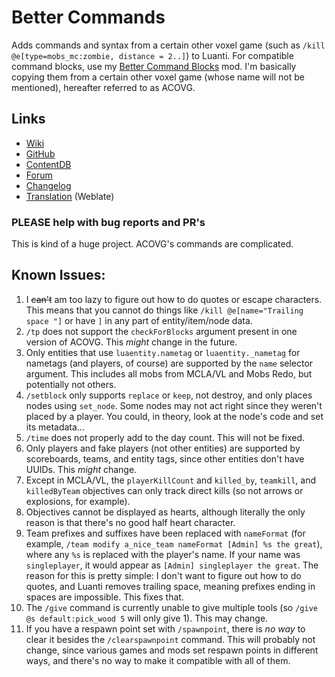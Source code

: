 # Better Commands
Adds commands and syntax from a certain other voxel game (such as `/kill @e[type=mobs_mc:zombie, distance = 2..]`) to Luanti. For compatible command blocks, use my [Better Command Blocks](https://content.luanti.org/packages/ThePython/better_command_blocks/) mod. I'm basically copying them from a certain other voxel game (whose name will not be mentioned), hereafter referred to as ACOVG.

## Links
* [Wiki](https://thepython10110.gitbook.io/better-commands)
* [GitHub](https://github.com/thepython10110/better_commands)
* [ContentDB](https://content.luanti.org/packages/ThePython/better_commands)
* [Forum](https://forum.luanti.org/viewtopic.php?t=30370)
* [Changelog](./CHANGELOG.md)
* [Translation](https://hosted.weblate.org/guide/better-commands/better-commands/) (Weblate)

### PLEASE help with bug reports and PR's
This is kind of a huge project. ACOVG's commands are complicated.

## Known Issues:
1. I ~~can't~~ am too lazy to figure out how to do quotes or escape characters. This means that you cannot do things like `/kill @e[name="Trailing space "]` or have `]` in any part of entity/item/node data.
2. `/tp` does not support the `checkForBlocks` argument present in one version of ACOVG. This *might* change in the future.
3. Only entities that use `luaentity.nametag` or `luaentity._nametag` for nametags (and players, of course) are supported by the `name` selector argument. This includes all mobs from MCLA/VL and Mobs Redo, but potentially not others.
4. `/setblock` only supports `replace` or `keep`, not destroy, and only places nodes using `set_node`. Some nodes may not act right since they weren't placed by a player. You could, in theory, look at the node's code and set its metadata...
5. `/time` does not properly add to the day count. This will not be fixed.
6. Only players and fake players (not other entities) are supported by scoreboards, teams, and entity tags, since other entities don't have UUIDs. This *might* change.
7. Except in MCLA/VL, the `playerKillCount` and `killed_by`, `teamkill`, and `killedByTeam` objectives can only track direct kills (so not arrows or explosions, for example).
8. Objectives cannot be displayed as hearts, although literally the only reason is that there's no good half heart character.
9.  Team prefixes and suffixes have been replaced with `nameFormat` (for example, `/team modify a_nice_team nameFormat [Admin] %s the great`), where any `%s` is replaced with the player's name. If your name was `singleplayer`, it would appear as `[Admin] singleplayer the great`. The reason for this is pretty simple: I don't want to figure out how to do quotes, and Luanti removes trailing space, meaning prefixes ending in spaces are impossible. This fixes that.
10. The `/give` command is currently unable to give multiple tools (so `/give @s default:pick_wood 5` will only give 1). This may change.
11. If you have a respawn point set with `/spawnpoint`, there is *no way* to clear it besides the `/clearspawnpoint` command. This will probably not change, since various games and mods set respawn points in different ways, and there's no way to make it compatible with all of them.